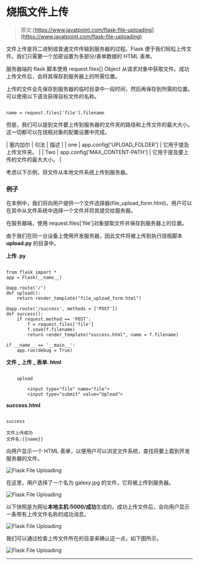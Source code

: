 # 烧瓶文件上传

> 原文:[https://www.javatpoint.com/flask-file-uploading](https://www.javatpoint.com/flask-file-uploading)

文件上传是将二进制或普通文件传输到服务器的过程。Flask 便于我们轻松上传文件。我们只需要一个加密设置为多部分/表单数据的 HTML 表单。

服务器端的 flask 脚本使用 request.files[] Object 从请求对象中获取文件。成功上传文件后，会将其保存到服务器上的所需位置。

上传的文件会先保存到服务器的临时目录中一段时间，然后再保存到所需的位置。可以使用以下语法获得目标文件的名称。

```

name = request.files['file'].filename

```

但是，我们可以提到文件要上传到服务器的文件夹的路径和上传文件的最大大小。这一切都可以在烧瓶对象的配置设置中完成。

| 塞内加尔 | 句法 | 描述 |
| one | app.config['UPLOAD_FOLDER'] | 它用于提及上传文件夹。 |
| Two | app.config['MAX_CONTENT-PATH'] | 它用于提及要上传的文件的最大大小。 |

考虑以下示例，将文件从本地文件系统上传到服务器。

### 例子

在本例中，我们将向用户提供一个文件选择器(file_upload_form.html)，用户可以在其中从文件系统中选择一个文件并将其提交给服务器。

在服务器端，使用 request.files['file']对象提取文件并保存到服务器上的位置。

由于我们在同一台设备上使用开发服务器，因此文件将被上传到执行烧瓶脚本 **upload.py** 的目录中。

**上传. py**

```

from flask import *
app = Flask(__name__)

@app.route('/')
def upload():
	return render_template("file_upload_form.html")

@app.route('/success', methods = ['POST'])
def success():
	if request.method == 'POST':
		f = request.files['file']
		f.save(f.filename)
		return render_template("success.html", name = f.filename)

if __name__ == '__main__':
	app.run(debug = True)

```

**文件 _ 上传 _ 表单. html**

```

	upload

		<input type="file" name="file">
		<input type="submit" value="Upload">

```

**success.html**

```

success

文件上传成功
文件名:{{name}}

```

向用户显示一个 HTML 表单，以便用户可以浏览文件系统，查找将要上载到开发服务器的文件。

![Flask File Uploading](../Images/83b4673141b99b8cef4f28dc41eac3c7.png)

在这里，用户选择了一个名为 galexy.jpg 的文件，它将被上传到服务器。

![Flask File Uploading](../Images/2a3f0079f8bdc02c6eb7acafcaf76b8c.png)

以下快照是为网址**本地主机:5000/成功**生成的。成功上传文件后，会向用户显示一条带有上传文件名称的成功消息。

![Flask File Uploading](../Images/093b9d58f141c0bd5e910be298f90aad.png)

我们可以通过检查上传文件所在的目录来确认这一点，如下图所示。

![Flask File Uploading](../Images/2879922446c18031a94fb5c1752826ee.png)

* * *